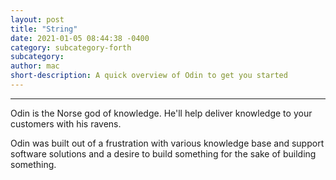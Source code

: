 ```yaml
---
layout: post
title: "String"
date: 2021-01-05 08:44:38 -0400
category: subcategory-forth
subcategory: 
author: mac
short-description: A quick overview of Odin to get you started
---
```


-----

Odin is the Norse god of knowledge. He'll help deliver knowledge to your customers with his ravens.

Odin was built out of a frustration with various knowledge base and support software solutions and a desire to build something for the sake of building something.
